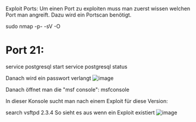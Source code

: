 Exploit Ports:
Um einen Port zu exploiten muss man zuerst wissen welchen Port man angreift. Dazu wird ein Portscan benötigt.

sudo nmap -p- -sV -O <IP-Adresse des Ziels>

  
# Port 21:

service postgresql start
service postgresql status 
  
Danach wird ein passwort verlangt
![image](https://user-images.githubusercontent.com/57325335/134168995-94cda790-8dd0-4b10-aa4d-6c21b3ead126.png)
  
Danach öffnet man die "msf console": msfconsole
  
In dieser Konsole sucht man nach einem Exploit für diese Version:
  
  search vsftpd 2.3.4
  So sieht es aus wenn ein Exploit existiert
![image](https://user-images.githubusercontent.com/57325335/134171508-fce16b41-90f7-45e5-bd9a-92986bfb2247.png)


  
  
